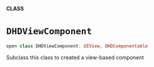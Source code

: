 **CLASS**

# `DHDViewComponent`

```swift
open class DHDViewComponent: UIView, DHDComponentable
```

Subclass this class to created a view-based component
